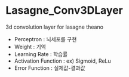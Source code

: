 # Lasagne_Conv3DLayer
3d convolution layer for lasagne theano 

- Perceptron : 뇌세포를 구현
- Weight : 기억
- Learning Rate : 학습률
- Activation Function : ex) Sigmoid, ReLu
- Error Function : 실제값-결과값
